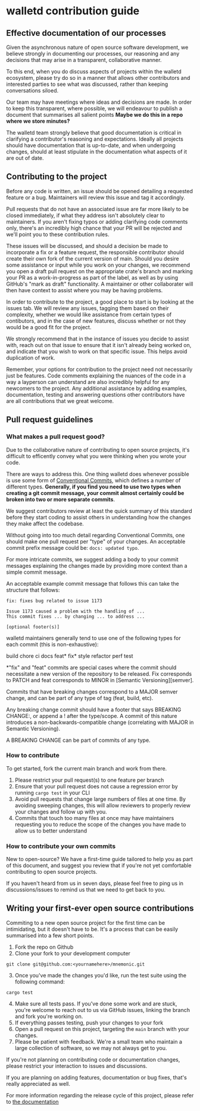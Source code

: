 # walletd contribution guide

## Effective documentation of our processes

Given the asynchronous nature of open source software development, we believe strongly in documenting our processes, our reasoning and any decisions that may arise in a transparent, collaborative manner.

To this end, when you do discuss aspects of projects within the walletd ecosystem, please try do so in a manner that allows other contributors and interested parties to see what was discussed, rather than keeping conversations siloed.

Our team may have meetings where ideas and decisions are made. In order to keep this transparent, where possible, we will endeavour to publish a document that summarises all salient points **Maybe we do this in a repo where we store minutes?**

The walletd team strongly believe that good documentation is critical in clarifying a contributor's reasoning and expectations. Ideally all projects should have documentation that is up-to-date, and when undergoing changes, should at least stipulate in the documentation what aspects of it are out of date.

## Contributing to the project
Before any code is written, an issue should be opened detailing a requested feature or a bug. Maintainers will review this issue and tag it accordingly.

Pull requests that do not have an associated issue are far more likely to be closed immediately, if what they address isn't absolutely clear to maintainers. If you aren't fixing typos or adding clarifying code comments only, there's an incredibly high chance that your PR will be rejected and we'll point you to these contribution rules.

These issues will be discussed, and should a decision be made to incorporate a fix or a feature request, the responsible contributor should create their own fork of the current version of main. Should you desire some assistance or input while you work on your changes, we recommend you open a draft pull request on the appropriate crate's branch and marking your PR as a work-in-progress as part of the label, as well as by using GitHub's "mark as draft" functionality. A maintainer or other collaborater will then have context to assist where you may be having problems.

In order to contribute to the project, a good place to start is by looking at the issues tab. We will review any issues, tagging them based on their complexity, whether we would like assistance from certain types of contibutors, and in the case of new features, discuss whether or not they would be a good fit for the project.

We strongly recommend that in the instance of issues you decide to assist with, reach out on that issue to ensure that it isn't already being worked on, and indicate that you wish to work on that specific issue. This helps avoid duplication of work. 

Remember, your options for contribution to the project need not necessarily just be features. Code comments explaining the nuances of the code in a way a layperson can understand are also incredibly helpful for any newcomers to the project. Any additional assistance by adding examples, documentation, testing and answering questions other contributors have are all contributions that we great welcome.

## Pull request guidelines

### What makes a pull request good?
Due to the collaborative nature of contributing to open source projects, it's difficult to efficently convey what you were thinking when you wrote your code.

There are ways to address this. One thing walletd does whenever possible is use some form of [Conventional Commits][conventional-commits], which defines a number of different types. **Generally, if you find you need to use two types when creating a git commit message, your commit almost certainly could be broken into two or more separate commits**.

We suggest contributors review at least the quick summary of this standard before they start coding to assist others in understanding how the changes they make affect the codebase. 

Without going into too much detail regarding Conventional Commits, one should make one pull request per "type" of your changes. An acceptable commit prefix message could be: `docs: updated typo`. 

For more intricate commits, we suggest adding a body to your commit messages explaining the changes made by providing more context than a simple commit message. 

An acceptable example commit message that follows this can take the structure that follows: 
```
fix: fixes bug related to issue 1173

Issue 1173 caused a problem with the handling of ...
This commit fixes ... by changing ... to address ...

[optional footer(s)]
```
walletd maintainers generally tend to use one of the following types for each commit (this is non-exhaustive): 

build
chore
ci
docs
feat*
fix*
style
refactor
perf
test


 *"fix" and "feat" commits are special cases where the commit should necessitate a new version of the repository to be released. Fix corresponds to PATCH and feat corresponds to MINOR in [Semantic Versioning][semver].

Commits that have breaking changes correspond to a MAJOR semver change, and can be part of any type of tag (feat, build, etc). 

Any breaking change commit should have a footer that says BREAKING CHANGE:, or append a ! after the type/scope. A commit of this nature introduces a non-backwards-compatible change (correlating with MAJOR in Semantic Versioning). 

A BREAKING CHANGE can be part of commits of any type.
### How to contribute
To get started, fork the current main branch and work from there. 

1. Please restrict your pull request(s) to one feature per branch
1. Ensure that your pull request does not cause a regression error by running `cargo test` in your CLI
1. Avoid pull requests that change large numbers of files at one time. By avoiding sweeping changes, this will allow reviewers to properly review your changes and follow up with you.
1. Commits that touch too many files at once may have maintainers requesting you to reduce the scope of the changes you have made to allow us to better understand 

### How to contribute your own commits
New to open-source? We have a first-time guide tailored to help you as part of this document, and suggest you review that if you're not yet comfortable contributing to open source projects.

If you haven't heard from us in seven days, please feel free to ping us in discussions/issues to remind us that we need to get back to you.



## Writing your first-ever open source contributions
Commiting to a new open source project for the first time can be intimidating, but it doesn't have to be. It's a process that can be easily summarised into a few short points.

1. Fork the repo on Github
1. Clone your fork to your development computer
```
git clone git@github.com:<yournamehere>/mnemonic.git
```
3. Once you've made the changes you'd like, run the test suite using the following command:
```
cargo test
```
4. Make sure all tests pass. If you've done some work and are stuck, you're welcome to reach out to us via GitHub issues, linking the branch and fork you're working on.
4. If everything passes testing, push your changes to your fork
4. Open a pull request on this project, targeting the `main` branch with your changes.
4. Please be patient with feedback. We're a small team who maintain a large collection of software, so we may not always get to you. 


If you're not planning on contributing code or documentation changes, please restrict your interaction to issues and discussions.

If you are planning on adding features, documentation or bug fixes, that's really appreciated as well.

For more information regarding the release cycle of this project, please refer to [the documentation][readme-example]


[readme-example]: https://github.com/walletd/hd_key/tree/main/examples/readme
[conventional-commits]: https://www.conventionalcommits.org/en/v1.0.0/